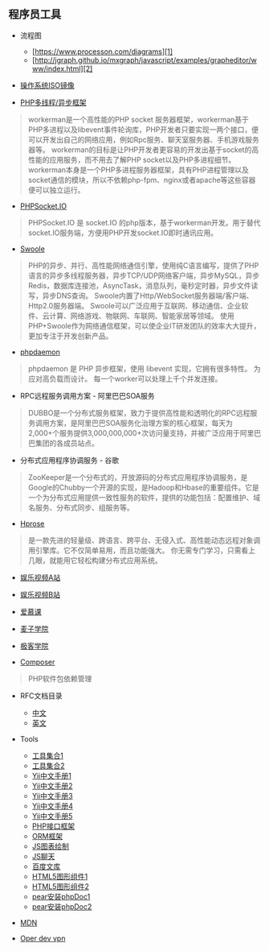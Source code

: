 ﻿
## 程序员工具

* 流程图
    - [https://www.processon.com/diagrams][1]
    - [http://jgraph.github.io/mxgraph/javascript/examples/grapheditor/www/index.html][2]

* [操作系统ISO镜像](http://msdn.itellyou.cn/)

* [PHP多线程/异步框架](http://www.workerman.net/)
> workerman是一个高性能的PHP socket 服务器框架，workerman基于PHP多进程以及libevent事件轮询库，PHP开发者只要实现一两个接口，便可以开发出自己的网络应用，例如Rpc服务、聊天室服务器、手机游戏服务器等。
    workerman的目标是让PHP开发者更容易的开发出基于socket的高性能的应用服务，而不用去了解PHP socket以及PHP多进程细节。 workerman本身是一个PHP多进程服务器框架，具有PHP进程管理以及socket通信的模块，所以不依赖php-fpm、nginx或者apache等这些容器便可以独立运行。

* [PHPSocket.IO](https://github.com/walkor/phpsocket.io#phpsocketio)
> PHPSocket.IO 是 socket.IO 的php版本，基于workerman开发。用于替代socket.IO服务端，方便用PHP开发socket.IO即时通讯应用。 

* [Swoole](http://www.swoole.com/)
> PHP的异步、并行、高性能网络通信引擎，使用纯C语言编写，提供了PHP语言的异步多线程服务器，异步TCP/UDP网络客户端，异步MySQL，异步Redis，数据库连接池，AsyncTask，消息队列，毫秒定时器，异步文件读写，异步DNS查询。 
Swoole内置了Http/WebSocket服务器端/客户端、Http2.0服务器端。
Swoole可以广泛应用于互联网、移动通信、企业软件、云计算、网络游戏、物联网、车联网、智能家居等领域。 使用PHP+Swoole作为网络通信框架，可以使企业IT研发团队的效率大大提升，更加专注于开发创新产品。

* [phpdaemon](https://daemon.io/)
> phpdaemon 是 PHP 异步框架，使用 libevent 实现，它拥有很多特性。
为应对高负载而设计。
每一个worker可以处理上千个并发连接。

* RPC远程服务调用方案 - 阿里巴巴SOA服务
> DUBBO是一个分布式服务框架，致力于提供高性能和透明化的RPC远程服务调用方案，是阿里巴巴SOA服务化治理方案的核心框架，每天为2,000+个服务提供3,000,000,000+次访问量支持，并被广泛应用于阿里巴巴集团的各成员站点。

* 分布式应用程序协调服务 - 谷歌
> ZooKeeper是一个分布式的，开放源码的分布式应用程序协调服务，是Google的Chubby一个开源的实现，是Hadoop和Hbase的重要组件。它是一个为分布式应用提供一致性服务的软件，提供的功能包括：配置维护、域名服务、分布式同步、组服务等。

* [Hprose](http://www.hprose.com/)
> 是一款先进的轻量级、跨语言、跨平台、无侵入式、高性能动态远程对象调用引擎库。它不仅简单易用，而且功能强大。
你无需专门学习，只需看上几眼，就能用它轻松构建分布式应用系统。

* [娱乐视频A站](http://www.acfun.tv/a/aa4955809)

* [娱乐视频B站](http://www.bilibili.com/)

* [爱慕课](http://www.imooc.com/)

* [麦子学院](http://www.maiziedu.com/)

* [极客学院](http://www.jikexueyuan.com/)


* [Composer](http://www.phpcomposer.com/)
> PHP软件包依赖管理

* RFC文档目录
    - [中文](http://man.chinaunix.net/develop/rfc/default.htm)
    - [英文](http://www.ietf.org/rfc/)

* Tools
    - [工具集合1](http://tool.oschina.net/)
    - [工具集合2](http://tool.lu/)
    - [Yii中文手册1](http://www.php100.com/manual/yii/)
    - [Yii中文手册2](http://yii2.techbrood.com/)
    - [Yii中文手册3](http://www.digpage.com/preface.html)
    - [Yii中文手册4](http://www.yiichina.com/doc/guide/2.0/intro-yii)
    - [Yii中文手册5](http://www.yiifans.com/yii2/guide/intro-yii.html)
    - [PHP接口框架](http://www.phalapi.net/)
    - [ORM框架](http://www.notorm.com/)
    - [JS图表绘制](http://www.bootcss.com/p/chart.js/)
    - [JS聊天](http://chatjs.net/)
    - [百度文库](http://wenku.baidu.com/course/list/5)
    - [HTML5图形组件1](http://demo.qunee.com/)
    - [HTML5图形组件2](http://jointjs.com/demos)
    - [pear安装phpDoc1](https://pear.phpdoc.org/)
    - [pear安装phpDoc2](https://www.phpdoc.org/)

* [MDN](https://developer.mozilla.org/en-US/)
* [Oper dev vpn](http://get.opera.com/ftp/pub/opera-developer/40.0.2296.0/)


  [1]: https://www.processon.com/diagrams
  [2]: http://jgraph.github.io/mxgraph/javascript/examples/grapheditor/www/index.html
